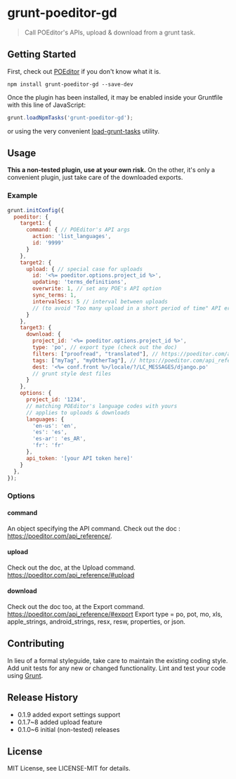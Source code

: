 # grunt-poeditor-gd

> Call POEditor's APIs, upload & download from a grunt task.

## Getting Started

First, check out [POEditor](https://poeditor.com) if you don't know what it is.


```shell
npm install grunt-poeditor-gd --save-dev
```

Once the plugin has been installed, it may be enabled inside your Gruntfile with this line of JavaScript:

```js
grunt.loadNpmTasks('grunt-poeditor-gd');
```

or using the very convenient [load-grunt-tasks](https://github.com/sindresorhus/load-grunt-tasks) utility.

## Usage

**This a non-tested plugin, use at your own risk.**
On the other, it's only a convenient plugin, just take care of the downloaded exports.

### Example

```js
grunt.initConfig({
  poeditor: {
    target1: {
      command: { // POEditor's API args
        action: 'list_languages',
        id: '9999'
      }
    },
    target2: {
      upload: { // special case for uploads
        id: '<%= poeditor.options.project_id %>',
        updating: 'terms_definitions',
        overwrite: 1, // set any POE's API option
        sync_terms: 1,
        intervalSecs: 5 // interval between uploads
        // (to avoid "Too many upload in a short period of time" API error)
      }
    },
    target3: {
      download: {
        project_id: '<%= poeditor.options.project_id %>',
        type: 'po', // export type (check out the doc)
        filters: ["proofread", "translated"], // https://poeditor.com/api_reference/#export
        tags: ["myTag", "myOtherTag"], // https://poeditor.com/api_reference/#export
        dest: '<%= conf.front %>/locale/?/LC_MESSAGES/django.po'
        // grunt style dest files
      }
    },
    options: {
      project_id: '1234',
      // matching POEditor's language codes with yours
      // applies to uploads & downloads
      languages: {
        'en-us': 'en',
        'es': 'es',
        'es-ar': 'es_AR',
        'fr': 'fr'
      },
      api_token: '[your API token here]'
    }
  },
});
```

### Options

#### command
An object specifying the API command.
Check out the doc : https://poeditor.com/api_reference/.

#### upload
Check out the doc, at the Upload command.
https://poeditor.com/api_reference/#upload

#### download
Check out the doc too, at the Export command.
https://poeditor.com/api_reference/#export
Export type = po, pot, mo, xls, apple_strings, android_strings, resx, resw, properties, or json.

## Contributing
In lieu of a formal styleguide, take care to maintain the existing coding style. Add unit tests for any new or changed functionality. Lint and test your code using [Grunt](http://gruntjs.com/).

## Release History

- 0.1.9 added export settings support
- 0.1.7~8 added upload feature
- 0.1.0~6 initial (non-tested) releases

## License
MIT License, see LICENSE-MIT for details.
